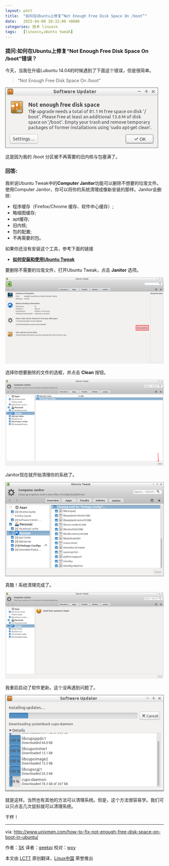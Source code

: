 ```yaml
---
layout: post
title:	"如何在Ubuntu上修复“Not Enough Free Disk Space On /boot”"
date:	2015-04-08 10:32:00 +0800 
categories:	技术 linuxcn 
tags:	[linuxcn,ubuntu tweak]
---
```



### 提问:如何在Ubuntu上修复“Not Enough Free Disk Space On /boot”错误？


今天，当我在升级Lubuntu 14.04的时候遇到了下面这个错误，但是很简单。



> 
> “Not Enough Free Disk Space On /boot”
> 
> 
> 


![](/Asserts/Images/album/201504/07/223403nw4q215kx8l2mqx7.png)


这是因为我的 /boot 分区被不再需要的旧内核与包塞满了。


### 回答:


我听说Ubuntu Tweak中的**Computer Janitor**功能可以删除不想要的垃圾文件。使用Computer Janitor，你可以将你的系统清理成像新安装的那样。Janitor会删除:


* 程序缓存（Firefox/Chrome 缓存、软件中心缓存）;
* 略缩图缓存;
* apt缓存;
* 旧内核;
* 包的配置;
* 不再需要的包。


如果你还没有安装这个工具，参考下面的链接


* **[如何安装和使用Ubuntu Tweak](http://linux.cn/article-3335-1.html)**


要删除不需要的垃圾文件，打开Ubuntu Tweak，点击 **Janitor** 选项。


![](/Asserts/Images/album/201504/07/223406r5cvkiazrirgp9gj.png)


选择你想要删除的文件的选框，并点击 **Clean** 按钮。


![](/Asserts/Images/album/201504/07/223409mglg01h0gh8dlgq4.png)


Janitor现在就开始清理你的系统了。


![](/Asserts/Images/album/201504/07/223412i2e2u07gpn3n22vf.png)


真酷！系统清理完成了。


![](/Asserts/Images/album/201504/07/223413dett0l608kl0gztc.png)


我重启启动了软件更新。这个没再遇到问题了。


![](/Asserts/Images/album/201504/07/223414oot7mbb7bsyv9vr7.png)


就是这样。当然也有其他的方法可以清理系统。但是，这个方法很容易学。我们可以只点击几次鼠标就可以清理系统。


干杯！




---


via: <http://www.unixmen.com/how-to-fix-not-enough-free-disk-space-on-boot-in-ubuntu/>


作者：[SK](https://www.unixmen.com/author/sk/) 译者：[geekpi](https://github.com/geekpi) 校对：[wxy](https://github.com/wxy)


本文由 [LCTT](https://github.com/LCTT/TranslateProject) 原创翻译，[Linux中国](http://linux.cn/) 荣誉推出

